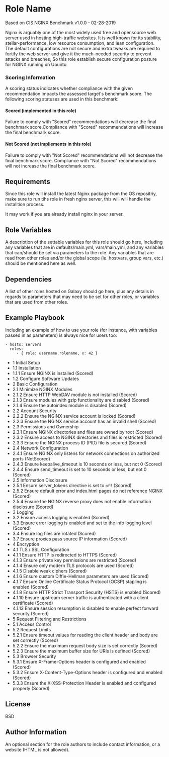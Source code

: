 Role Name
=========

Based on CIS NGINX Benchmark v1.0.0 - 02-28-2019

Nginx is arguably one of the most widely used free and opensource web server used in hosting high-traffic websites. It is well known for its stability, stellar-performance, low resource consumption, and lean configuration.
The default configurations are not secure and extra tweaks are required to fortify the web server and give it the much-needed security to prevent attacks and breaches, So this role establish secure configuration posture for NGINX running on Ubuntu



### Scoring Information
A scoring status indicates whether compliance with the given recommendation impacts the assessed target's benchmark score. The following scoring statuses are used in this benchmark:
#### Scored (implemented in this role)
Failure to comply with "Scored" recommendations will decrease the final benchmark score.Compliance with "Scored" recommendations will increase the final benchmark score.
#### Not Scored (not impliements in this role)
Failure to comply with "Not Scored" recommendations will not decrease the final benchmark score. Compliance with "Not Scored" recommendations will not increase the final benchmark score.


Requirements
------------

Since this role will install the latest Nginx package from the OS repositriy, make sure to run tihs role in fresh nginx server, this will will handle the installtion process.

It may work if you are already install nginx in your server.


Role Variables
--------------

A description of the settable variables for this role should go here, including any variables that are in defaults/main.yml, vars/main.yml, and any variables that can/should be set via parameters to the role. Any variables that are read from other roles and/or the global scope (ie. hostvars, group vars, etc.) should be mentioned here as well.

Dependencies
------------

A list of other roles hosted on Galaxy should go here, plus any details in regards to parameters that may need to be set for other roles, or variables that are used from other roles.

Example Playbook
----------------

Including an example of how to use your role (for instance, with variables passed in as parameters) is always nice for users too:

    - hosts: servers
      roles:
         - { role: username.rolename, x: 42 }






* 1 Initial Setup
* 1.1 Installation
* 1.1.1 Ensure NGINX is installed (Scored)
* 1.2 Configure Software Updates
* 2 Basic Configuration
* 2.1 Minimize NGINX Modules
* 2.1.2 Ensure HTTP WebDAV module is not installed (Scored)
* 2.1.3 Ensure modules with gzip functionality are disabled (Scored)
* 2.1.4 Ensure the autoindex module is disabled (Scored)
* 2.2 Account Security
* 2.2.2 Ensure the NGINX service account is locked (Scored)
* 2.2.3 Ensure the NGINX service account has an invalid shell (Scored)
* 2.3 Permissions and Ownership
* 2.3.1 Ensure NGINX directories and files are owned by root (Scored)
* 2.3.2 Ensure access to NGINX directories and files is restricted (Scored)
* 2.3.3 Ensure the NGINX process ID (PID) file is secured (Scored)
* 2.4 Network Configuration
* 2.4.1 Ensure NGINX only listens for network connections on authorized ports (NotScored)
* 2.4.3 Ensure keepalive_timeout is 10 seconds or less, but not 0 (Scored)
* 2.4.4 Ensure send_timeout is set to 10 seconds or less, but not 0 (Scored)
* 2.5 Information Disclosure
* 2.5.1 Ensure server_tokens directive is set to `off` (Scored)
* 2.5.2 Ensure default error and index.html pages do not reference NGINX (Scored)
* 2.5.4 Ensure the NGINX reverse proxy does not enable information disclosure (Scored)
* 3 Logging
* 3.2 Ensure access logging is enabled (Scored)
* 3.3 Ensure error logging is enabled and set to the info logging level (Scored)
* 3.4 Ensure log files are rotated (Scored)
* 3.7 Ensure proxies pass source IP information (Scored)
* 4 Encryption
* 4.1 TLS / SSL Configuration
* 4.1.1 Ensure HTTP is redirected to HTTPS (Scored)
* 4.1.3 Ensure private key permissions are restricted (Scored)
* 4.1.4 Ensure only modern TLS protocols are used (Scored)
* 4.1.5 Disable weak ciphers (Scored)
* 4.1.6 Ensure custom Diffie-Hellman parameters are used (Scored)
* 4.1.7 Ensure Online Certificate Status Protocol (OCSP) stapling is enabled (Scored)
* 4.1.8 Ensure HTTP Strict Transport Security (HSTS) is enabled (Scored)
* 4.1.10 Ensure upstream server traffic is authenticated with a client certificate (Scored)
* 4.1.13 Ensure session resumption is disabled to enable perfect forward security (Scored)
* 5 Request Filtering and Restrictions
* 5.1 Access Control
* 5.2 Request Limits
* 5.2.1 Ensure timeout values for reading the client header and body are set correctly (Scored)
* 5.2.2 Ensure the maximum request body size is set correctly (Scored)
* 5.2.3 Ensure the maximum buffer size for URIs is defined (Scored)
* 5.3 Browser Security
* 5.3.1 Ensure X-Frame-Options header is configured and enabled (Scored)
* 5.3.2 Ensure X-Content-Type-Options header is configured and enabled (Scored)
* 5.3.3 Ensure the X-XSS-Protection Header is enabled and configured properly (Scored)

License
-------

BSD

Author Information
------------------

An optional section for the role authors to include contact information, or a website (HTML is not allowed).
